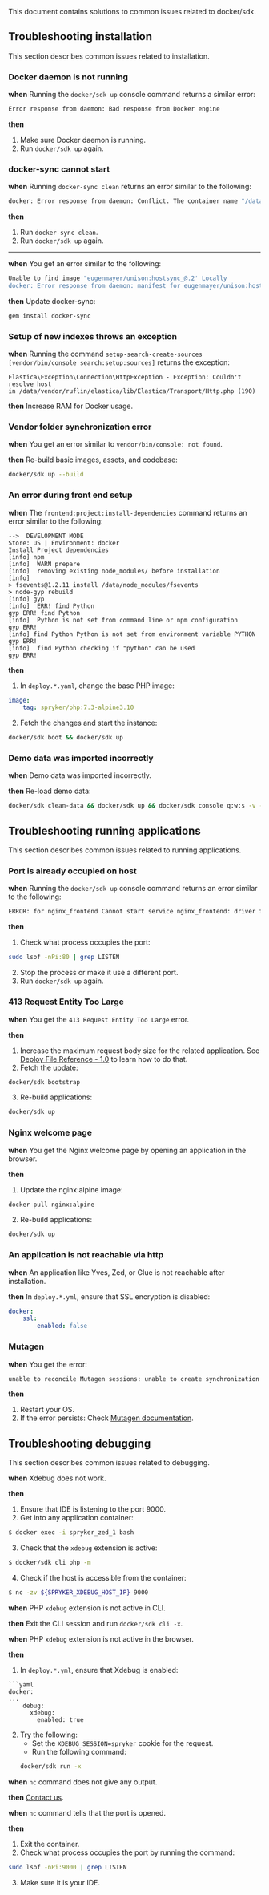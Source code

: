 This document contains solutions to common issues related to docker/sdk.

## Troubleshooting installation

This section describes common issues related to installation.

### Docker daemon is not running

**when**
Running the `docker/sdk up` console command returns a similar error:
```bash
Error response from daemon: Bad response from Docker engine
```

**then**
1. Make sure Docker daemon is running.
2. Run `docker/sdk up` again.


### docker-sync cannot start

**when**
Running `docker-sync clean` returns an error similar to the following:
```bash
docker: Error response from daemon: Conflict. The container name "/data-sync" is already in use by container "47dd708a7a7f9550390432289bd85fe0e4491b080748fcbba7ddb3331de2c7e7". You have to remove (or rename) that container to be able to reuse that name.
```

**then**
1. Run `docker-sync clean`.
2. Run `docker/sdk up` again.
***

**when**
You get an error similar to the following:
```bash
Unable to find image "eugenmayer/unison:hostsync_@.2' Locally
docker: Error response from daemon: manifest for eugenmayer/unison:hostsync_@.2 not found: manifest unknown: manifest unknown.
```

**then**
Update docker-sync:
```bash
gem install docker-sync
```

### Setup of new indexes throws an exception

**when**
Running the command `setup-search-create-sources [vendor/bin/console search:setup:sources]` returns the exception:
```
Elastica\Exception\Connection\HttpException - Exception: Couldn't resolve host
in /data/vendor/ruflin/elastica/lib/Elastica/Transport/Http.php (190)
```

**then**
Increase RAM for Docker usage.


### Vendor folder synchronization error

**when**
You get an error similar to `vendor/bin/console: not found`.

**then**
Re-build basic images, assets, and codebase:
```bash
docker/sdk up --build
```

### An error during front end setup

**when**
The `frontend:project:install-dependencies` command returns an error similar to the following:
```
-->  DEVELOPMENT MODE
Store: US | Environment: docker
Install Project dependencies
[info] npm
[info]  WARN prepare
[info]  removing existing node_modules/ before installation
[info]
> fsevents@1.2.11 install /data/node_modules/fsevents
> node-gyp rebuild
[info] gyp
[info]  ERR! find Python
gyp ERR! find Python
[info]  Python is not set from command line or npm configuration
gyp ERR!
[info] find Python Python is not set from environment variable PYTHON
gyp ERR!
[info]  find Python checking if "python" can be used
gyp ERR!
```

**then**

1. In `deploy.*.yaml`, change the base PHP image:
```yaml
image:
    tag: spryker/php:7.3-alpine3.10
```

2. Fetch the changes and start the instance:
```bash
docker/sdk boot && docker/sdk up
```

### Demo data was imported incorrectly

**when**
Demo data was imported incorrectly.

**then** 
Re-load demo data:
```bash
docker/sdk clean-data && docker/sdk up && docker/sdk console q:w:s -v -s
```

## Troubleshooting running applications

This section describes common issues related to running applications.


### Port is already occupied on host

**when**
Running the `docker/sdk up` console command returns an error similar to the following:
```bash
ERROR: for nginx_frontend Cannot start service nginx_frontend: driver failed programming external connectivity on endpoint spryker_nginx_frontend_1 (e4fdb360f6c9a3243c0a88fa74f8d377325f65b8cd2340b2dacb51377519c1cf): Error starting userland proxy: Bind for 0.0.0.0:80: unexpected error (Failure EADDRINUSE)
```

**then**
1. Check what process occupies the port:
```bash
sudo lsof -nPi:80 | grep LISTEN
```
2. Stop the process or make it use a different port.
3. Run `docker/sdk up` again.


### 413 Request Entity Too Large

**when**
You get the `413 Request Entity Too Large` error.

**then**
1. Increase the maximum request body size for the related application. See [Deploy File Reference - 1.0](https://documentation.spryker.com/docs/deploy-file-reference-10#groups-applications) to learn how to do that.
2. Fetch the update:
```bash
docker/sdk bootstrap
```
3. Re-build applications:
```bash
docker/sdk up
```

### Nginx welcome page

**when**
You get the Nginx welcome page by opening an application in the browser.

**then**
1. Update the nginx:alpine image:

```bash
docker pull nginx:alpine
```

2. Re-build applications:

```bash
docker/sdk up
```

### An application is not reachable via http

**when**
An application like Yves, Zed, or Glue is not reachable after installation.

**then**
In `deploy.*.yml`, ensure that SSL encryption is disabled:
```yaml
docker:
    ssl:
        enabled: false
```

### Mutagen 

**when** 
You get the error: 
```bash
unable to reconcile Mutagen sessions: unable to create synchronization session (spryker-dev-codebase): unable to connect to beta: unable to connect to endpoint: unable to dial agent endpoint: unable to create agent command: unable to probe container: container probing failed under POSIX hypothesis (signal: killed) and Windows hypothesis (signal: killed)
```

**then**
1. Restart your OS.
2. If the error persists: Check [Mutagen documentation](https://mutagen.io/documentation/introduction).

## Troubleshooting debugging

This section describes common issues related to debugging.


**when**
Xdebug does not work.

**then**
1. Ensure that IDE is listening to the port 9000.
2. Get into any application container:
```bash
$ docker exec -i spryker_zed_1 bash
```
3. Check that the `xdebug` extension is active:
```bash
$ docker/sdk cli php -m
```
4. Check if the host is accessible from the container:
```bash
$ nc -zv ${SPRYKER_XDEBUG_HOST_IP} 9000
```

**when**
PHP `xdebug` extension is not active in CLI.

**then**
Exit the CLI session and run `docker/sdk cli -x`.

**when**
PHP `xdebug` extension is not active in the browser.

**then**
1. In `deploy.*.yml`, ensure that Xdebug is enabled:
```
```yaml
docker:
...
    debug:
      xdebug:
        enabled: true
```
2. Try the following:
    * Set the `XDEBUG_SESSION=spryker` cookie  for the request.
    * Run the following command:
    ```bash
    docker/sdk run -x
    ```

**when**
`nc` command does not give any output.

**then**
[Contact us](https://support.spryker.com/hc/en-us).


**when**
`nc` command tells that the port is opened.

**then**
1. Exit the container.
2. Check what process occupies the port by running the command:
```bash
sudo lsof -nPi:9000 | grep LISTEN
```
3. Make sure it is your IDE.